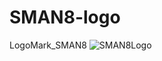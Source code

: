 # SMAN8-logo
LogoMark_SMAN8
![SMAN8Logo](https://user-images.githubusercontent.com/80440848/119602289-cbf79580-be25-11eb-88be-5a234ef45be4.png)
